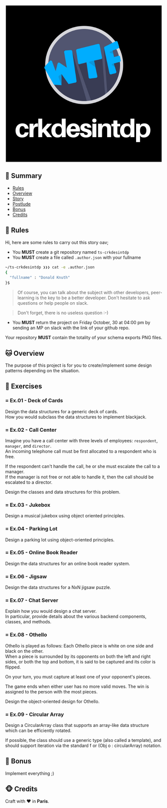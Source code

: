 <p align="center">
  <img alt="" src="./crkdesintdp.logo.png"">
</p>

## <a name='TOC'>🐼 Summary</a>

* [Rules](#rules)
* [Overview](#overview)
* [Story](#story)
* [Postlude](#postlude)
* [Bonus](#bonus)
* [Credits](#credits)

## <a name='overview'>🦊 Rules</a>

Hi, here are some rules to carry out this story oav;

* You **MUST** create a git repository named `ts-crkdesintdp`
* You **MUST** create a file called `.author.json` with your fullname

```sh
~/ts-crkdesintdp ❯❯❯ cat -e .author.json
{
  "fullname" : "Donald Knuth"
}$
```

> Of course, you can talk about the subject with other developers, peer-learning is
> the key to be a better developer. Don't hesitate to ask questions or help people on slack.

> Don't forget, there is no useless question :-)

* You **MUST** return the project on Friday October, 30 at 04:00 pm by sending an MP on slack with the link of your github repo.

Your repository **MUST** contain the totality of your schema exports PNG files.

## <a name='overview'>🐱 Overview</a>

The purpose of this project is for you to create/implement some design patterns depending on the situation.

## <a name='exercises'>🐨 Exercises</a>

### = Ex.01 - Deck of Cards

Design the data structures for a generic deck of cards.<br />
How you would subclass the data structures to implement blackjack. 

### = Ex.02 - Call Center

Imagine you have a call center with three levels of employees: `respondent`, `manager`,
and `director`.<br />
An incoming telephone call must be first allocated to a respondent who is free.

If the respondent can't handle the call, he or she must escalate the call to a manager.<br />
If the manager is not free or not able to handle it, then the call should be escalated to a director.

Design the classes and data structures for this problem.<br />

### = Ex.03 - Jukebox

Design a musical jukebox using object oriented principles. 

### = Ex.04 - Parking Lot

Design a parking lot using object-oriented principles. 

### = Ex.05 - Online Book Reader

Design the data structures for an online book reader system. 

### = Ex.06 - Jigsaw

Design the data structures for a NxN jigsaw puzzle.<br />

### = Ex.07 - Chat Server

Explain how you would design a chat server.<br />
In particular, provide details about the various backend components, classes, and methods.

### = Ex.08 - Othello

Othello is played as follows: Each Othello piece is white on one side and black on the other.<br />
When a piece is surrounded by its opponents on both the left and right sides, or both the top and
bottom, it is said to be captured and its color is flipped.

On your turn, you must capture at least one of your opponent's pieces. <br />

The game ends when either user has no more valid moves. The win is assigned to the person with the most pieces.

Design the object-oriented design for Othello.

### = Ex.09 - Circular Array

Design a CircularArray class that supports an array-like data structure which can be efficiently rotated.<br />

If possible, the class should use a generic type (also called a template), and should support iteration via the standard f or (Obj o : circularArray) notation.

## <a name='bonus'>🦄 Bonus</a>

Implement everything ;)

## <a name='credits'>🐵 Credits</a>

Craft with :heart: in **Paris**.
